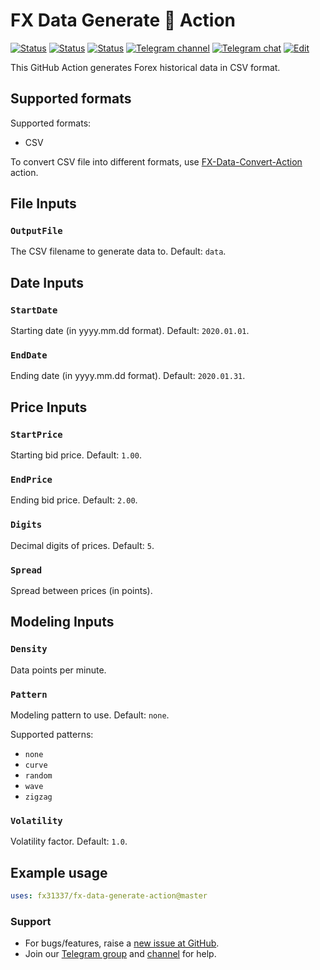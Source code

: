 # FX Data Generate 🐳 Action

<!-- markdownlint-configure-file { "MD013": { "line_length": 120 } } -->
<!-- [![Release][github-release-image]][github-release-link] -->
<!-- [![Docker image][docker-build-image]][docker-build-link] -->
[![Status][gha-image-action-master]][gha-link-action-master]
[![Status][gha-image-docker-master]][gha-link-docker-master]
[![Status][gha-image-lint-master]][gha-link-lint-master]
[![Telegram channel][tg-channel-image]][tg-channel-link]
[![Telegram chat][tg-chat-image]][tg-chat-link]
[![Edit][gitpod-image]][gitpod-link]

This GitHub Action generates Forex historical data in CSV format.

## Supported formats

Supported formats:

- CSV

To convert CSV file into different formats,
use [FX-Data-Convert-Action](https://github.com/FX31337/FX-Data-Convert-Action) action.

## File Inputs

### `OutputFile`

The CSV filename to generate data to. Default: `data`.

## Date Inputs

### `StartDate`

Starting date (in yyyy.mm.dd format). Default: `2020.01.01`.

### `EndDate`

Ending date (in yyyy.mm.dd format). Default: `2020.01.31`.

## Price Inputs

### `StartPrice`

Starting bid price. Default: `1.00`.

### `EndPrice`

Ending bid price. Default: `2.00`.

### `Digits`

Decimal digits of prices. Default: `5`.

### `Spread`

Spread between prices (in points).

## Modeling Inputs

### `Density`

Data points per minute.

### `Pattern`

Modeling pattern to use. Default: `none`.

Supported patterns:

- `none`
- `curve`
- `random`
- `wave`
- `zigzag`

### `Volatility`

Volatility factor. Default: `1.0`.

<!--
## Outputs

### `foo`

Foo bar.
-->

## Example usage

```yaml
uses: fx31337/fx-data-generate-action@master
```

### Support

- For bugs/features, raise a [new issue at GitHub](https://github.com/FX31337/FX-Data-Generate-Action/issues).
- Join our [Telegram group][tg-chat-link] and [channel][tg-channel-link] for help.

<!-- Named links -->

[github-release-image]: https://img.shields.io/github/release/FX31337/FX-Data-Generate-Action.svg?logo=github
[github-release-link]: https://github.com/FX31337/FX-Data-Generate-Action/releases

[tg-channel-image]: https://img.shields.io/badge/Telegram-news-0088CC.svg?logo=telegram
[tg-channel-link]: https://t.me/EA31337_News
[tg-chat-image]: https://img.shields.io/badge/Telegram-chat-0088CC.svg?logo=telegram
[tg-chat-link]: https://t.me/EA31337

[gha-link-action-master]: https://github.com/FX31337/FX-Data-Generate-Action/actions?query=workflow%3AAction+branch%3Amaster
[gha-image-action-master]: https://github.com/FX31337/FX-Data-Generate-Action/workflows/Action/badge.svg
[gha-link-docker-master]: https://github.com/FX31337/FX-Data-Generate-Action/actions?query=workflow%3ADocker+branch%3Amaster
[gha-image-docker-master]: https://github.com/FX31337/FX-Data-Generate-Action/workflows/Docker/badge.svg
[gha-link-lint-master]: https://github.com/FX31337/FX-Data-Generate-Action/actions?query=workflow%3ALint+branch%3Amaster
[gha-image-lint-master]: https://github.com/FX31337/FX-Data-Generate-Action/workflows/Lint/badge.svg

[gitpod-image]: https://img.shields.io/badge/Gitpod-ready--to--code-blue?logo=gitpod
[gitpod-link]: https://gitpod.io/#https://github.com/FX31337/FX-Data-Generate-Action
